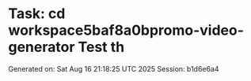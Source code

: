 # Task: cd workspace5baf8a0bpromo-video-generator  Test th

Generated on: Sat Aug 16 21:18:25 UTC 2025
Session: b1d6e6a4
